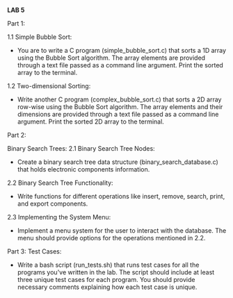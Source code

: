 **LAB 5**

Part 1:

1.1 Simple Bubble Sort:
- You are to write a C program (simple_bubble_sort.c) that sorts a 1D array using the Bubble Sort algorithm.
The array elements are provided through a text file passed as a command line argument.
Print the sorted array to the terminal.

1.2 Two-dimensional Sorting:
- Write another C program (complex_bubble_sort.c) that sorts a 2D array row-wise using the Bubble Sort algorithm.
The array elements and their dimensions are provided through a text file passed as a command line argument.
Print the sorted 2D array to the terminal.

Part 2:

Binary Search Trees:
2.1 Binary Search Tree Nodes:
- Create a binary search tree data structure (binary_search_database.c) that holds electronic components information.

2.2 Binary Search Tree Functionality:
- Write functions for different operations like insert, remove, search, print, and export components.

2.3 Implementing the System Menu:
- Implement a menu system for the user to interact with the database. The menu should provide options for the operations mentioned in 2.2.

Part 3:
Test Cases:
- Write a bash script (run_tests.sh) that runs test cases for all the programs you've written in the lab.
The script should include at least three unique test cases for each program.
You should provide necessary comments explaining how each test case is unique.
